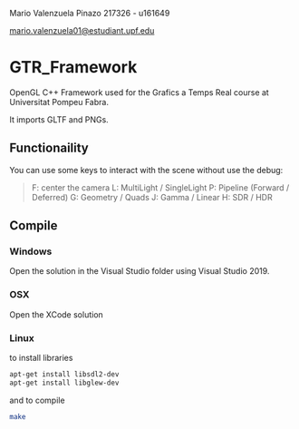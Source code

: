 Mario Valenzuela Pinazo 217326 - u161649
>
mario.valenzuela01@estudiant.upf.edu

# GTR_Framework
OpenGL C++ Framework used for the Grafics a Temps Real course at Universitat Pompeu Fabra.

It imports GLTF and PNGs.

## Functionaility
You can use some keys to interact with the scene without use the debug:

> F: center the camera
> L: MultiLight / SingleLight
> P: Pipeline (Forward / Deferred)
> G: Geometry / Quads
> J: Gamma / Linear
> H: SDR / HDR



## Compile

### Windows
Open the solution in the Visual Studio folder using Visual Studio 2019.

### OSX
Open the XCode solution

### Linux

to install libraries
```sh
apt-get install libsdl2-dev
apt-get install libglew-dev
```

and to compile
```sh
make
```
